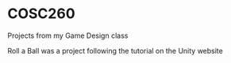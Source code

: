 # COSC260
Projects from my Game Design class

Roll a Ball was a project following the tutorial on the Unity website
